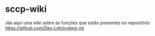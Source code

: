 # sccp-wiki
Jás aqui uma wiki sobre as funções que estão presentes no repositório https://github.com/Dev-Lyh/system-jm
